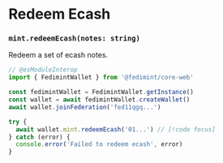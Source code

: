 # Redeem Ecash

### `mint.redeemEcash(notes: string)`

Redeem a set of ecash notes.

```ts twoslash
// @esModuleInterop
import { FedimintWallet } from '@fedimint/core-web'

const fedimintWallet = FedimintWallet.getInstance()
const wallet = await fedimintWallet.createWallet()
await wallet.joinFederation('fed11qgq...')

try {
  await wallet.mint.redeemEcash('01...') // [!code focus]
} catch (error) {
  console.error('Failed to redeem ecash', error)
}
```
